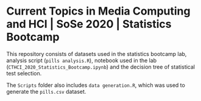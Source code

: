 # Current Topics in Media Computing and HCI | SoSe 2020 | Statistics Bootcamp

This repository consists of datasets used in the statistics bootcamp lab, analysis script (`pills analysis.R`), notebook used in the lab (`CTHCI_2020_Statistics_Bootcamp.ipynb`) and the decision tree of statistical test selection. 

The `Scripts` folder also includes `data generation.R`, which was used to generate the `pills.csv` dataset. 

